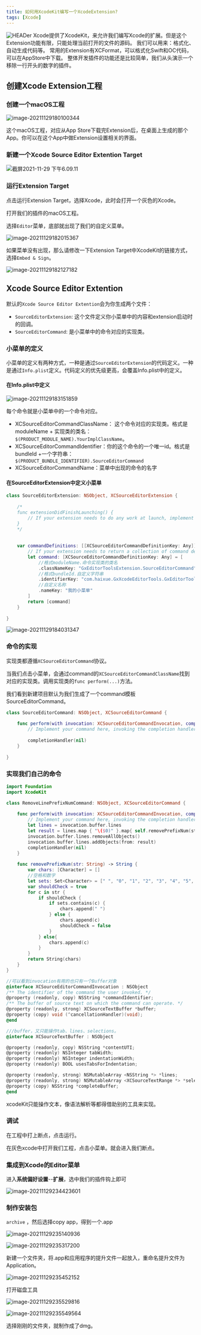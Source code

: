 ```yaml
---
title: 如何用XcodeKit编写一个XcodeExtension?
tags: [Xcode]
---
```

![HEADer](./Header.png)
Xcode提供了XcodeKit，来允许我们编写Xcode的扩展。但是这个Extension功能有限，只能处理当前打开的文件的源码。
我们可以用来：格式化、自动生成代码等。
常用的Extension有XCFormat，可以格式化Swift和OC代码，可以在AppStore中下载。
整体开发插件的功能还是比较简单，我们从头演示一个移除一行开头的数字的插件。

<!--truncate-->

## 创建Xcode Extension工程

### 创建一个macOS工程

![image-20211129180100344](https://tva1.sinaimg.cn/large/008i3skNgy1gww6clhtzij313a0do0u1.jpg)

这个macOS工程，对应从App Store下载完Extension后，在桌面上生成的那个App。你可以在这个App中做Extension设置相关的界面。

### 新建一个Xcode Source Editor Extention Target

![截屏2021-11-29 下午6.09.11](https://tva1.sinaimg.cn/large/008i3skNgy1gww6l504ldj313y0cydh7.jpg)

### 运行Extension Target

点击运行Extension Target，选择Xcode，此时会打开一个灰色的Xcode。

打开我们的插件的macOS工程。

选择`Editor`菜单，底部就出现了我们的自定义菜单。

![image-20211129182015367](https://tva1.sinaimg.cn/large/008i3skNgy1gww6wlndiej30tq05ct95.jpg)

如果菜单没有出现，那么请修改一下Extension Target中XcodeKit的链接方式，选择`Embed & Sign`。

![image-20211129182127182](https://tva1.sinaimg.cn/large/008i3skNgy1gww6xtzyhhj319u0k2gnk.jpg)

## Xcode Source Editor Extention

默认的`Xcode Source Editor Extention`会为你生成两个文件：

- `SourceEditorExtension`:  这个文件定义你小菜单中的内容和extension启动时的回调。
- `SourceEditorCommand`: 是小菜单中的命令对应的实现类。

### 小菜单的定义

小菜单的定义有两种方式，一种是通过`SourceEditorExtension`的代码定义。一种是通过`Info.plist`定义。代码定义的优先级更高，会覆盖Info.plist中的定义。

#### 在Info.plist中定义

![image-20211129183151859](https://tva1.sinaimg.cn/large/008i3skNgy1gww78nx1j2j318i0ceq5g.jpg)

每个命令就是小菜单中的一个命令对应。

- XCSourceEditorCommandClassName： 这个命令对应的实现类。格式是moduleName + 实现类的类名： `$(PRODUCT_MODULE_NAME).YourImplClassName`。
- XCSourceEditorCommandIdentifier：你的这个命令的一个唯一id。格式是bundleId +一个字符串： `$(PRODUCT_BUNDLE_IDENTIFIER).SourceEditorCommand`
- XCSourceEditorCommandName：菜单中出现的命令的名字

#### 在SourceEditorExtension中定义小菜单

```swift
class SourceEditorExtension: NSObject, XCSourceEditorExtension {
    
    /*
    func extensionDidFinishLaunching() {
        // If your extension needs to do any work at launch, implement this optional method.
    }
    */
    
    
    var commandDefinitions: [[XCSourceEditorCommandDefinitionKey: Any]] {
        // If your extension needs to return a collection of command definitions that differs from those in its Info.plist, implement this optional property getter.
        let command: [XCSourceEditorCommandDefinitionKey: Any] = [
            //格式moduleName.命令实现类的类名
            .classNameKey: "GxEditorToolsExtension.SourceEditorCommand",
            //格式bundleId.自定义字符串
            .identifierKey: "com.haixue.GxXcodeEditorTools.GxEditorToolsExtension.removeLinePrefixNum",
            //自定义名称
            .nameKey: "我的小菜单"
        ]
        return [command]
    }
    
}

```



![image-20211129184031347](https://tva1.sinaimg.cn/large/008i3skNgy1gww7hohzb6j30ok05gaag.jpg)



### 命令的实现

实现类都遵循`XCSourceEditorCommand`协议。

当我们点击小菜单，会通过command的`XCSourceEditorCommandClassName`找到对应的实现类。调用实现类的`func perform(...)`方法。

我们看到新建项目默认为我们生成了一个command模板SourceEditorCommand。

```swift
class SourceEditorCommand: NSObject, XCSourceEditorCommand {
    
    func perform(with invocation: XCSourceEditorCommandInvocation, completionHandler: @escaping (Error?) -> Void ) -> Void {
        // Implement your command here, invoking the completion handler when done. Pass it nil on success, and an NSError on failure.
        
        completionHandler(nil)
    }
    
}
```

### 实现我们自己的命令

```swift
import Foundation
import XcodeKit

class RemoveLinePrefixNumCommand: NSObject, XCSourceEditorCommand {
    
    func perform(with invocation: XCSourceEditorCommandInvocation, completionHandler: @escaping (Error?) -> Void ) -> Void {
        // Implement your command here, invoking the completion handler when done. Pass it nil on success, and an NSError on failure.
        let lines = invocation.buffer.lines
        let result = lines.map { "\($0)" }.map{ self.removePrefixNum(str: $0) }
        invocation.buffer.lines.removeAllObjects()
        invocation.buffer.lines.addObjects(from: result)        
        completionHandler(nil)
    }
    
    func removePrefixNum(str: String) -> String {
        var chars: [Character] = []
        //空格和数字
        let sets: Set<Character> = [" ", "0", "1", "2", "3", "4", "5", "6", "7", "8", "9"]
        var shouldCheck = true
        for c in str {
            if shouldCheck {
                if sets.contains(c) {
                    chars.append(" ")
                } else {
                    chars.append(c)
                    shouldCheck = false
                }
            } else{
                chars.append(c)
            }
        }
        return String(chars)
    }
}

```

```objective-c
//可以看到invocation有用的也只有一个Buffer对象
@interface XCSourceEditorCommandInvocation : NSObject
/** The identifier of the command the user invoked. */
@property (readonly, copy) NSString *commandIdentifier;
/** The buffer of source text on which the command can operate. */
@property (readonly, strong) XCSourceTextBuffer *buffer;
@property (copy) void (^cancellationHandler)(void);
@end
```

```objective-c
///buffer，又只能操作tab、lines、selections。
@interface XCSourceTextBuffer : NSObject

@property (readonly, copy) NSString *contentUTI;
@property (readonly) NSInteger tabWidth;
@property (readonly) NSInteger indentationWidth;
@property (readonly) BOOL usesTabsForIndentation;

@property (readonly, strong) NSMutableArray <NSString *> *lines;
@property (readonly, strong) NSMutableArray <XCSourceTextRange *> *selections;
@property (copy) NSString *completeBuffer;
@end
```

xcodeKit只能操作文本，像语法解析等都得借助别的工具来实现。

### 调试

在工程中打上断点，点击运行。

在灰色xcode中打开我们工程，点击小菜单。就会进入我们断点。

### 集成到Xcode的Editor菜单

进入**系统偏好设置**--**扩展**，选中我们的插件钩上即可

![image-20211129234423601](https://tva1.sinaimg.cn/large/008i3skNgy1gwwg9umm74j30xw0oc0uo.jpg)

### 制作安装包

`archive` ，然后选择copy app，得到一个.app

![image-20211129235140936](https://tva1.sinaimg.cn/large/008i3skNly1gwwghg4w4tj311q0lydgo.jpg)

![image-20211129235317200](https://tva1.sinaimg.cn/large/008i3skNly1gwwgj43el5j30t20jsac5.jpg)

新建一个文件夹，将.app和应用程序的提升文件一起放入，重命名提升文件为Application。

![image-20211129235452152](https://tva1.sinaimg.cn/large/008i3skNly1gwwgkqyjeaj30f405s3yh.jpg)

打开磁盘工具

![image-20211129235529816](https://tva1.sinaimg.cn/large/008i3skNly1gwwglezhl6j30li0ti75q.jpg)

![image-20211129235549564](https://tva1.sinaimg.cn/large/008i3skNly1gwwglrcau8j30v4084ab6.jpg)

选择刚刚的文件夹，就制作成了dmg。

